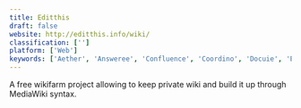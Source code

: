 ```yaml
---
title: Editthis
draft: false 
website: http://editthis.info/wiki/
classification: ['']
platform: ['Web']
keywords: ['Aether', 'Answeree', 'Confluence', 'Coordino', 'Docuie', 'Everipedia', 'Fandom', 'Investopedia', 'Metapedia', 'Miraheze', 'MyWikis', 'Quora', 'SaidIt.net', 'Scholarpedia', 'Shrtct', 'Slant', 'Stack Overflow', 'Super User', 'Wikipedia']
---
```

A free wikifarm project allowing to keep private wiki and build it up through MediaWiki syntax.